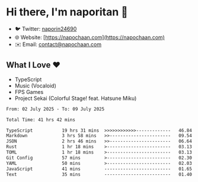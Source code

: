 # Hi there, I'm naporitan 👋

- 🐦 Twitter: [naporin24690](https://twitter.com/naporin24690)
- 🌐 Website: [https://napochaan.com](https://napochaan.com)
- ✉️ Email: [contact@napochaan.com](mailto:contact@napochaan.com)

## What I Love ❤️
- TypeScript
- Music (Vocaloid)
- FPS Games
- Project Sekai (Colorful Stage! feat. Hatsune Miku)

<!--START_SECTION:waka-->

```txt
From: 02 July 2025 - To: 09 July 2025

Total Time: 41 hrs 42 mins

TypeScript           19 hrs 31 mins  >>>>>>>>>>>>-------------   46.84 %
Markdown             3 hrs 58 mins   >>-----------------------   09.54 %
JSON                 2 hrs 46 mins   >>-----------------------   06.64 %
Rust                 1 hr 18 mins    >------------------------   03.13 %
TOML                 1 hr 18 mins    >------------------------   03.13 %
Git Config           57 mins         >------------------------   02.30 %
YAML                 50 mins         >------------------------   02.03 %
JavaScript           41 mins         -------------------------   01.65 %
Text                 35 mins         -------------------------   01.40 %
```

<!--END_SECTION:waka-->

